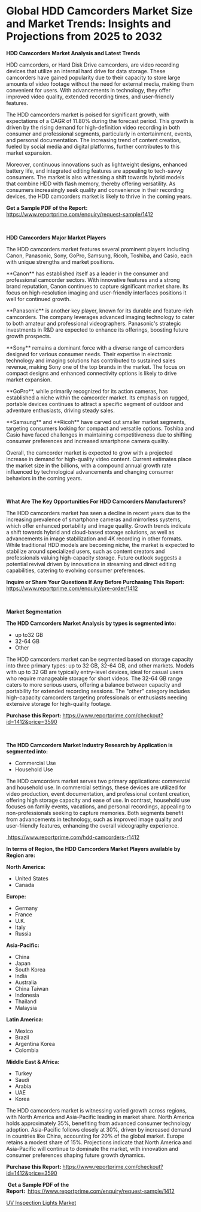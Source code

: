 <p><h1>Global HDD Camcorders Market Size and Market Trends: Insights and Projections from 2025 to 2032</h1></p><p><strong>HDD Camcorders Market Analysis and Latest Trends</strong></p>
<p><p>HDD camcorders, or Hard Disk Drive camcorders, are video recording devices that utilize an internal hard drive for data storage. These camcorders have gained popularity due to their capacity to store large amounts of video footage without the need for external media, making them convenient for users. With advancements in technology, they offer improved video quality, extended recording times, and user-friendly features.</p><p>The HDD camcorders market is poised for significant growth, with expectations of a CAGR of 11.80% during the forecast period. This growth is driven by the rising demand for high-definition video recording in both consumer and professional segments, particularly in entertainment, events, and personal documentation. The increasing trend of content creation, fueled by social media and digital platforms, further contributes to this market expansion. </p><p>Moreover, continuous innovations such as lightweight designs, enhanced battery life, and integrated editing features are appealing to tech-savvy consumers. The market is also witnessing a shift towards hybrid models that combine HDD with flash memory, thereby offering versatility. As consumers increasingly seek quality and convenience in their recording devices, the HDD camcorders market is likely to thrive in the coming years.</p></p>
<p><strong>Get a Sample PDF of the Report:&nbsp;</strong> <a href="https://www.reportprime.com/enquiry/request-sample/1412?utm_campaign=2219&utm_medium=2&utm_source=Github&utm_content=ia&utm_term=18032025&utm_id=hdd-camcorders">https://www.reportprime.com/enquiry/request-sample/1412</a></p>
<p>&nbsp;</p>
<p><strong>HDD Camcorders Major Market Players</strong></p>
<p><p>The HDD camcorders market features several prominent players including Canon, Panasonic, Sony, GoPro, Samsung, Ricoh, Toshiba, and Casio, each with unique strengths and market positions. </p><p>**Canon** has established itself as a leader in the consumer and professional camcorder sectors. With innovative features and a strong brand reputation, Canon continues to capture significant market share. Its focus on high-resolution imaging and user-friendly interfaces positions it well for continued growth.</p><p>**Panasonic** is another key player, known for its durable and feature-rich camcorders. The company leverages advanced imaging technology to cater to both amateur and professional videographers. Panasonic's strategic investments in R&D are expected to enhance its offerings, boosting future growth prospects.</p><p>**Sony** remains a dominant force with a diverse range of camcorders designed for various consumer needs. Their expertise in electronic technology and imaging solutions has contributed to sustained sales revenue, making Sony one of the top brands in the market. The focus on compact designs and enhanced connectivity options is likely to drive market expansion.</p><p>**GoPro**, while primarily recognized for its action cameras, has established a niche within the camcorder market. Its emphasis on rugged, portable devices continues to attract a specific segment of outdoor and adventure enthusiasts, driving steady sales.</p><p>**Samsung** and **Ricoh** have carved out smaller market segments, targeting consumers looking for compact and versatile options. Toshiba and Casio have faced challenges in maintaining competitiveness due to shifting consumer preferences and increased smartphone camera quality.</p><p>Overall, the camcorder market is expected to grow with a projected increase in demand for high-quality video content. Current estimates place the market size in the billions, with a compound annual growth rate influenced by technological advancements and changing consumer behaviors in the coming years.</p></p>
<p>&nbsp;</p>
<p><strong>What Are The Key Opportunities For HDD Camcorders Manufacturers?</strong></p>
<p><p>The HDD camcorders market has seen a decline in recent years due to the increasing prevalence of smartphone cameras and mirrorless systems, which offer enhanced portability and image quality. Growth trends indicate a shift towards hybrid and cloud-based storage solutions, as well as advancements in image stabilization and 4K recording in other formats. While traditional HDD models are becoming niche, the market is expected to stabilize around specialized users, such as content creators and professionals valuing high-capacity storage. Future outlook suggests a potential revival driven by innovations in streaming and direct editing capabilities, catering to evolving consumer preferences.</p></p>
<p><strong>Inquire or Share Your Questions If Any Before Purchasing This Report:</strong> <a href="https://www.reportprime.com/enquiry/pre-order/1412?utm_campaign=2219&utm_medium=2&utm_source=Github&utm_content=ia&utm_term=18032025&utm_id=hdd-camcorders">https://www.reportprime.com/enquiry/pre-order/1412</a></p>
<p>&nbsp;</p>
<p><strong>Market Segmentation</strong></p>
<p><strong>The HDD Camcorders Market Analysis by types is segmented into:</strong></p>
<p><ul><li>up to32 GB</li><li>32-64 GB</li><li>Other</li></ul></p>
<p><p>The HDD camcorders market can be segmented based on storage capacity into three primary types: up to 32 GB, 32-64 GB, and other markets. Models with up to 32 GB are typically entry-level devices, ideal for casual users who require manageable storage for short videos. The 32-64 GB range caters to more serious users, offering a balance between capacity and portability for extended recording sessions. The "other" category includes high-capacity camcorders targeting professionals or enthusiasts needing extensive storage for high-quality footage.</p></p>
<p><strong>Purchase this Report:&nbsp;</strong><a href="https://www.reportprime.com/checkout?id=1412&price=3590&utm_campaign=2219&utm_medium=2&utm_source=Github&utm_content=ia&utm_term=18032025&utm_id=hdd-camcorders">https://www.reportprime.com/checkout?id=1412&price=3590</a></p>
<p>&nbsp;</p>
<p><strong>The HDD Camcorders Market Industry Research by Application is segmented into:</strong></p>
<p><ul><li>Commercial Use</li><li>Household Use</li></ul></p>
<p><p>The HDD camcorders market serves two primary applications: commercial and household use. In commercial settings, these devices are utilized for video production, event documentation, and professional content creation, offering high storage capacity and ease of use. In contrast, household use focuses on family events, vacations, and personal recordings, appealing to non-professionals seeking to capture memories. Both segments benefit from advancements in technology, such as improved image quality and user-friendly features, enhancing the overall videography experience.</p></p>
<p><a href="https://www.reportprime.com/hdd-camcorders-r1412?utm_campaign=2219&utm_medium=2&utm_source=Github&utm_content=ia&utm_term=18032025&utm_id=hdd-camcorders">&nbsp;https://www.reportprime.com/hdd-camcorders-r1412</a></p>
<p><strong>In terms of Region, the HDD Camcorders Market Players available by Region are:</strong></p>
<p>
    <p> <strong> North America: </strong>
        <ul>
            <li>United States</li>
            <li>Canada</li>
        </ul>
        </p> 
    <p> <strong> Europe: </strong>
        <ul>
            <li>Germany</li>
            <li>France</li>
            <li>U.K.</li>
            <li>Italy</li>
            <li>Russia</li>
        </ul>
        </p> 
    <p> <strong> Asia-Pacific: </strong>
        <ul>
            <li>China</li>
            <li>Japan</li>
            <li>South Korea</li>
            <li>India</li>
            <li>Australia</li>
            <li>China Taiwan</li>
            <li>Indonesia</li>
            <li>Thailand</li>
            <li>Malaysia</li>
        </ul>
        </p> 
    <p> <strong> Latin America: </strong>
        <ul>
            <li>Mexico</li>
            <li>Brazil</li>
            <li>Argentina Korea</li>
            <li>Colombia</li>
        </ul>
        </p> 
    <p> <strong> Middle East & Africa: </strong>
        <ul>
            <li>Turkey</li>
            <li>Saudi</li>
            <li>Arabia</li>
            <li>UAE</li>
            <li>Korea</li>
        </ul>
    </p>
    </p>
<p><p>The HDD camcorders market is witnessing varied growth across regions, with North America and Asia-Pacific leading in market share. North America holds approximately 35%, benefiting from advanced consumer technology adoption. Asia-Pacific follows closely at 30%, driven by increased demand in countries like China, accounting for 20% of the global market. Europe retains a modest share of 15%. Projections indicate that North America and Asia-Pacific will continue to dominate the market, with innovation and consumer preferences shaping future growth dynamics.</p></p>
<p><strong>Purchase this Report: </strong><a href="https://www.reportprime.com/checkout?id=1412&price=3590&utm_campaign=2219&utm_medium=2&utm_source=Github&utm_content=ia&utm_term=18032025&utm_id=hdd-camcorders">https://www.reportprime.com/checkout?id=1412&price=3590</a></p>
<p>&nbsp;<strong>Get a Sample PDF of the Report:&nbsp;&nbsp;</strong><a href="https://www.reportprime.com/enquiry/request-sample/1412?utm_campaign=2219&utm_medium=2&utm_source=Github&utm_content=ia&utm_term=18032025&utm_id=hdd-camcorders">https://www.reportprime.com/enquiry/request-sample/1412</a></p>
<p><strong></strong></p>
<p><p><a href="https://github.com/sitarzerpa3d/Market-Research-Report-List-1/blob/main/uv-inspection-lights-market.md?utm_campaign=2219&utm_medium=2&utm_source=Github&utm_content=ia&utm_term=18032025&utm_id=hdd-camcorders">UV Inspection Lights Market</a></p></p>